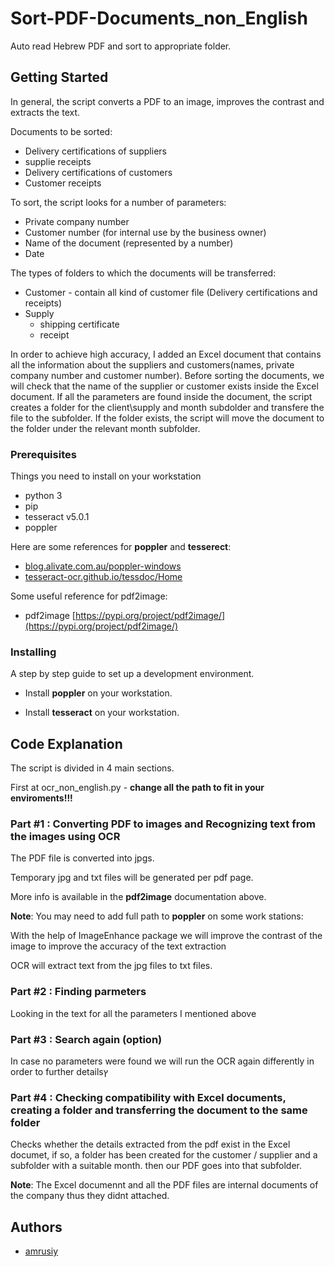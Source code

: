 # Sort-PDF-Documents_non_English

Auto read Hebrew PDF and sort to appropriate folder.


## Getting Started

In general, the script converts a PDF to an image, improves the contrast and extracts the text.

Documents to be sorted:
  - Delivery certifications of suppliers
  - supplie receipts
  - Delivery certifications of customers 
  - Customer receipts
  
To sort, the script looks for a number of parameters:
  - Private company number
  - Customer number (for internal use by the business owner)
  - Name of the document (represented by a number)
  - Date

The types of folders to which the documents will be transferred:
  - Customer - contain all kind of customer file (Delivery certifications and receipts)
  - Supply
      - shipping certificate
      - receipt

In order to achieve high accuracy, I added an Excel document that contains all the information about the suppliers and customers(names, private company number
and customer number).
Before sorting the documents, we will check that the name of the supplier or customer exists inside the Excel document.
If all the parameters are found inside the document, the script creates a folder for the client\supply and month subdolder and transfere the file to the subfolder.
If the folder exists, the script will move the document to the folder under the relevant month subfolder.


### Prerequisites

Things you need to install on your workstation

- python 3
- pip
- tesseract v5.0.1 
- poppler

Here are some references for **poppler** and **tesserect**:

 - [blog.alivate.com.au/poppler-windows](https://blog.alivate.com.au/poppler-windows)
 - [tesseract-ocr.github.io/tessdoc/Home](https://tesseract-ocr.github.io/tessdoc/Home.html)

Some useful reference for pdf2image:
- pdf2image [https://pypi.org/project/pdf2image/](https://pypi.org/project/pdf2image/)


### Installing

A step by step guide to set up a development environment.

- Install **poppler** on your workstation.

- Install **tesseract** on your workstation.


## Code Explanation

The script is divided in 4 main sections.

First at ocr_non_english.py - **change all the path to fit in your enviroments!!!**

### Part #1 : Converting PDF to images and Recognizing text from the images using OCR

The PDF file is converted into jpgs.

Temporary jpg and txt files will be generated per pdf page.

More info is available in the **pdf2image** documentation above.

**Note**: You may need to add full path to **poppler** on some work stations:

With the help of ImageEnhance package we will improve the contrast of the image to improve the accuracy of the text extraction

OCR will extract text from the jpg files to txt files.

### Part #2 : Finding parmeters

Looking in the text for all the parameters I mentioned above

### Part #3 : Search again (option)

In case no parameters were found we will run the OCR again differently in order to further detailsץ

### Part #4 : Checking compatibility with Excel documents, creating a folder and transferring the document to the same folder

Checks whether the details extracted from the pdf exist in the Excel documet, if so, a folder has been created for the customer / supplier
and a subfolder with a suitable month.
then our PDF goes into that subfolder.


**Note**: The Excel documennt and all the PDF files are internal documents of the company thus they didnt attached.


## Authors

* [amrusiy](https://github.com/amrusiy?tab=repositories)

